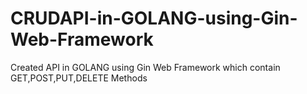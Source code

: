# CRUDAPI-in-GOLANG-using-Gin-Web-Framework
Created API in GOLANG using Gin Web Framework which contain GET,POST,PUT,DELETE Methods

